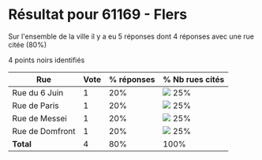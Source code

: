 # Résultat pour 61169 - Flers

Sur l'ensemble de la ville il y a eu 5 réponses dont 4 réponses avec une rue citée (80%)

4 points noirs identifiés

| Rue | Vote | % réponses | % Nb rues cités|
|-----|------|------------|----------------|
| Rue du 6 Juin | 1 | 20% | <img src="../../img/bar_25.gif" />&nbsp;25%|
| Rue de Paris | 1 | 20% | <img src="../../img/bar_25.gif" />&nbsp;25%|
| Rue de Messei | 1 | 20% | <img src="../../img/bar_25.gif" />&nbsp;25%|
| Rue de Domfront | 1 | 20% | <img src="../../img/bar_25.gif" />&nbsp;25%|
| **Total** | 4 | 80% | 100%|
